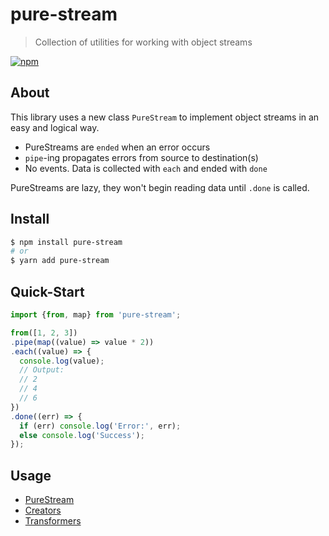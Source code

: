# pure-stream

> Collection of utilities for working with object streams

[![npm](https://img.shields.io/npm/v/pure-stream.svg)](https://www.npmjs.com/package/pure-stream)

## About

This library uses a new class `PureStream` to implement object streams in an easy and logical way.

- PureStreams are `ended` when an error occurs
- `pipe`-ing propagates errors from source to destination(s)
- No events. Data is collected with `each` and ended with `done`

PureStreams are lazy, they won't begin reading data until `.done` is called.

## Install

```sh
$ npm install pure-stream
# or
$ yarn add pure-stream
```

## Quick-Start

```js
import {from, map} from 'pure-stream';

from([1, 2, 3])
.pipe(map((value) => value * 2))
.each((value) => {
  console.log(value);
  // Output:
  // 2
  // 4
  // 6
})
.done((err) => {
  if (err) console.log('Error:', err);
  else console.log('Success');
});
```

## Usage

- [PureStream](./docs/PureStream.md)
- [Creators](./docs/Creators.md)
- [Transformers](./docs/Transformers.md)
